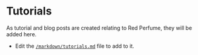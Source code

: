# Tutorials

As tutorial and blog posts are created relating to Red Perfume, they will be added here.

* Edit the [`/markdown/tutorials.md`](https://github.com/red-perfume/red-perfume.github.io/blob/main/markdown/tutorials.md) file to add to it. 
